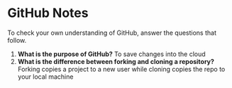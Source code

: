# GitHub Notes

To check your own understanding of GitHub, answer the questions that follow.

1. **What is the purpose of GitHub?** To save changes into the cloud
1. **What is the difference between forking and cloning a repository?** Forking copies a project to a new user while cloning copies the repo to your local machine